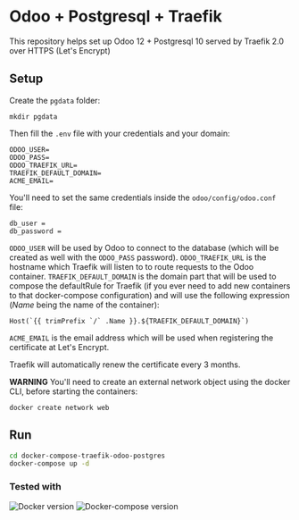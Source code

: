 # Odoo + Postgresql + Traefik

This repository helps set up Odoo 12 + Postgresql 10 served by Traefik 2.0 over HTTPS (Let's Encrypt)

## Setup

Create the `pgdata` folder:

```
mkdir pgdata
```

Then fill the `.env` file with your credentials and your domain:

```
ODOO_USER=
ODOO_PASS=
ODOO_TRAEFIK_URL=
TRAEFIK_DEFAULT_DOMAIN=
ACME_EMAIL=
```

You'll need to set the same credentials inside the `odoo/config/odoo.conf` file:

```
db_user =
db_password =
```


`ODOO_USER` will be used by Odoo to connect to the database (which will be created as well with the `ODOO_PASS` password).
`ODOO_TRAEFIK_URL` is the hostname which Traefik will listen to to route requests to the Odoo container.
`TRAEFIK_DEFAULT_DOMAIN` is the domain part that will be used to compose the defaultRule for Traefik (if you ever need to add new containers to that docker-compose configuration) and will use the following expression (_Name_ being the name of the container):

```
Host(`{{ trimPrefix `/` .Name }}.${TRAEFIK_DEFAULT_DOMAIN}`)
```

`ACME_EMAIL` is the email address which will be used when registering the certificate at Let's Encrypt.

Traefik will automatically renew the certificate every 3 months.

**WARNING** You'll need to create an external network object using the docker CLI, before starting the containers:

```
docker create network web
```

## Run

```bash
cd docker-compose-traefik-odoo-postgres
docker-compose up -d
```

### Tested with
![Docker version](https://img.shields.io/badge/Docker-19.03.2-blue)
![Docker-compose version](https://img.shields.io/badge/Docker--compose-1.18.0-informational)

